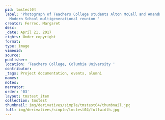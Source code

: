 ```yaml
---
pid: tmstest04
label: 'Photograph of Teachers College students Alton McCall and Amanda Deering at
  Modern School multigenerational reunion '
creator: Ferrec, Margaret
desc:
_date: April 21, 2017
rights: Under copyright
format:
type: image
vimeoid:
source:
publisher:
location: 'Teachers College, Columbia University '
contributor:
_tags: Project documentation, events, alumni
names:
notes:
narrator:
order: '03'
layout: tmstest_item
collection: tmstest
thumbnail: img/derivatives/simple/tmstest04/thumbnail.jpg
full: img/derivatives/simple/tmstest04/fullwidth.jpg
---
```

